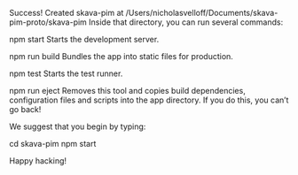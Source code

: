 Success! Created skava-pim at /Users/nicholasvelloff/Documents/skava-pim-proto/skava-pim
Inside that directory, you can run several commands:

  npm start
    Starts the development server.

  npm run build
    Bundles the app into static files for production.

  npm test
    Starts the test runner.

  npm run eject
    Removes this tool and copies build dependencies, configuration files
    and scripts into the app directory. If you do this, you can’t go back!

We suggest that you begin by typing:

  cd skava-pim
  npm start

Happy hacking!